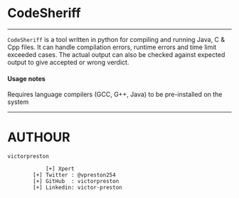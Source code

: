 # CodeSheriff

---
`CodeSheriff` is a tool written in python for compiling and running Java, C &amp; Cpp files. 
It can handle compilation errors, runtime errors and time limit exceeded cases.
The actual output can also be checked against expected output to give accepted or wrong verdict.


#### Usage notes

Requires language compilers (GCC, G++, Java) to be pre-installed on the system



---
AUTHOUR
=======
`victorpreston`	
			
   
     			[+] Xpert
			[+] Twitter : @vpreston254
			[+] GitHub  : victorpreston
			[+] Linkedin: victor-preston
	

